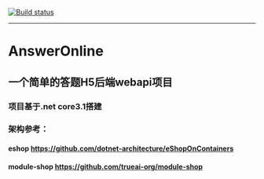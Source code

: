 [![Build status](https://github.com/anjoy8/blog.core/workflows/.NET%20Core/badge.svg)]()

---

# AnswerOnline
## 一个简单的答题H5后端webapi项目
### 项目基于.net core3.1搭建
### 架构参考：
#### eshop https://github.com/dotnet-architecture/eShopOnContainers
#### module-shop https://github.com/trueai-org/module-shop
